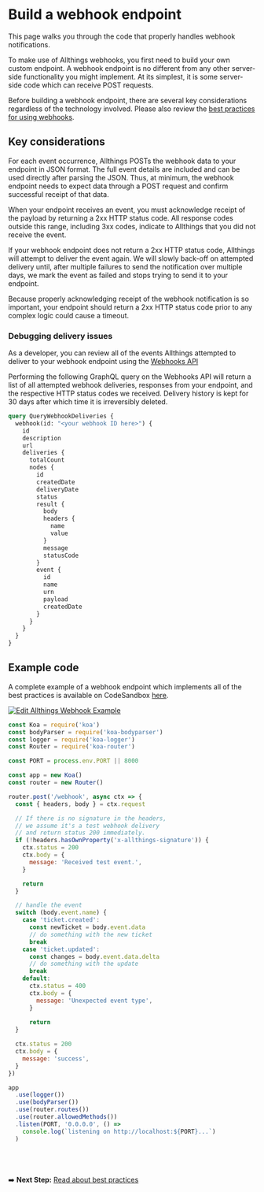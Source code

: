 # Build a webhook endpoint

This page walks you through the code that properly handles webhook notifications.

To make use of Allthings webhooks, you first need to build your own custom endpoint. A webhook endpoint is no different from any other server-side functionality you might implement. At its simplest, it is some server-side code which can receive POST requests.

Before building a webhook endpoint, there are several key considerations regardless of the technology involved. Please also review the [best practices for using webhooks](./best-practices.md).


## Key considerations

For each event occurrence, Allthings POSTs the webhook data to your endpoint in JSON format. The full event details are included and can be used directly after parsing the JSON. Thus, at minimum, the webhook endpoint needs to expect data through a POST request and confirm successful receipt of that data.

When your endpoint receives an event, you must acknowledge receipt of the payload by returning a 2xx HTTP status code. All response codes outside this range, including 3xx codes, indicate to Allthings that you did not receive the event.

If your webhook endpoint does not return a 2xx HTTP status code, Allthings will attempt to deliver the event again. We will slowly back-off on attempted delivery until, after multiple failures to send the notification over multiple days, we mark the event as failed and stops trying to send it to your endpoint.

Because properly acknowledging receipt of the webhook notification is so important, your endpoint should return a 2xx HTTP status code prior to any complex logic could cause a timeout.

### Debugging delivery issues

As a developer, you can review all of the events Allthings attempted to deliver to your webhook endpoint using the [Webhooks API](../apis/webhooks.md)

Performing the following GraphQL query on the Webhooks API will return a list of all attempted webhook deliveries, responses from your endpoint, and the respective HTTP status codes we received. Delivery history is kept for 30 days after which time it is irreversibly deleted.


```graphql
query QueryWebhookDeliveries {
  webhook(id: "<your webhook ID here>") {
    id
    description
    url
    deliveries {
      totalCount
      nodes {
        id
        createdDate
        deliveryDate
        status
        result {
          body
          headers {
            name
            value
          }
          message
          statusCode
        }
        event {
          id
          name
          urn
          payload
          createdDate
        }
      }
    }
  }
}

```


## Example code

A complete example of a webhook endpoint which implements all of the best practices is available on CodeSandbox [here](https://codesandbox.io/s/allthings-webhook-example-m37vf?file=/readme.md).

[![Edit Allthings Webhook Example](https://codesandbox.io/static/img/play-codesandbox.svg)](https://codesandbox.io/s/allthings-webhook-example-m37vf?file=/readme.md)

```js
const Koa = require('koa')
const bodyParser = require('koa-bodyparser')
const logger = require('koa-logger')
const Router = require('koa-router')

const PORT = process.env.PORT || 8000

const app = new Koa()
const router = new Router()

router.post('/webhook', async ctx => {
  const { headers, body } = ctx.request

  // If there is no signature in the headers,
  // we assume it's a test webhook delivery
  // and return status 200 immediately.
  if (!headers.hasOwnProperty('x-allthings-signature')) {
    ctx.status = 200
    ctx.body = {
      message: 'Received test event.',
    }

    return
  }

  // handle the event
  switch (body.event.name) {
    case 'ticket.created':
      const newTicket = body.event.data
      // do something with the new ticket
      break
    case 'ticket.updated':
      const changes = body.event.data.delta
      // do something with the update
      break
    default:
      ctx.status = 400
      ctx.body = {
        message: 'Unexpected event type',
      }
      
      return
  }

  ctx.status = 200
  ctx.body = {
    message: 'success',
  }
})

app
  .use(logger())
  .use(bodyParser())
  .use(router.routes())
  .use(router.allowedMethods())
  .listen(PORT, '0.0.0.0', () =>
    console.log(`listening on http://localhost:${PORT}...`)
  )
```




<br /><br /><br />
➡️ **Next Step:** [Read about best practices](./best-practices.md)
